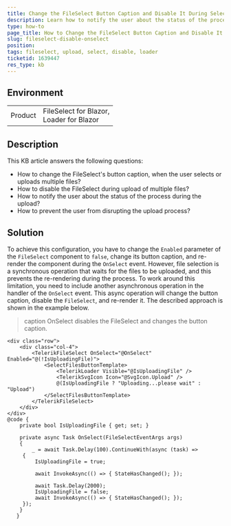 ```yaml
---
title: Change the FileSelect Button Caption and Disable It During Selection
description: Learn how to notify the user about the status of the process during selection, through changing button caption and disabling the FileSelect component.
type: how-to
page_title: How to Change the FileSelect Button Caption and Disable It During Selection.
slug: fileselect-disable-onselect
position:
tags: fileselect, upload, select, disable, loader
ticketid: 1639447
res_type: kb
---
```


## Environment

<table>
    <tbody>
        <tr>
            <td>Product</td>
            <td>
                FileSelect for Blazor, <br />
                Loader for Blazor <br />
            </td>
        </tr>
    </tbody>
</table>


## Description

This KB article answers the following questions:

* How to change the FileSelect's button caption, when the user selects or uploads multiple files?
* How to disable the FileSelect during upload of multiple files?
* How to notify the user about the status of the process during the upload?
* How to prevent the user from disrupting the upload process?

## Solution

To achieve this configuration, you have to change the `Enabled` parameter of the `FileSelect` component to `false`, change its button caption, and re-render the component during the `OnSelect` event. However, file selection is a synchronous operation that waits for the files to be uploaded, and this prevents the re-rendering during the process. To work around this limitation, you need to include another asynchronous operation in the handler of the `OnSelect` event. This async operation will change the button caption, disable the `FileSelect`, and re-render it. The described approach is shown in the example below.

>caption OnSelect disables the FileSelect and changes the button caption.

```CSHTML
<div class="row">
    <div class="col-4">
        <TelerikFileSelect OnSelect="@OnSelect" Enabled="@(!IsUploadingFile)">
            <SelectFilesButtonTemplate>
                <TelerikLoader Visible="@IsUploadingFile" />
                <TelerikSvgIcon Icon="@SvgIcon.Upload" />
                @(IsUploadingFile ? "Uploading...please wait" : "Upload")
            </SelectFilesButtonTemplate>
        </TelerikFileSelect>
    </div>
</div>
@code {
    private bool IsUploadingFile { get; set; }

    private async Task OnSelect(FileSelectEventArgs args)
    {
        _ = await Task.Delay(100).ContinueWith(async (task) =>
     {
         IsUploadingFile = true;

         await InvokeAsync(() => { StateHasChanged(); });
      
         await Task.Delay(2000);
         IsUploadingFile = false;
         await InvokeAsync(() => { StateHasChanged(); });
     });
    }
   }
````